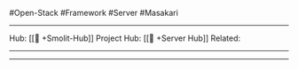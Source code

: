 #Open-Stack #Framework #Server #Masakari
___
Hub: [[🎯 +Smolit-Hub]]
Project Hub: [[🎯 +Server Hub]]
Related: 
___
___

